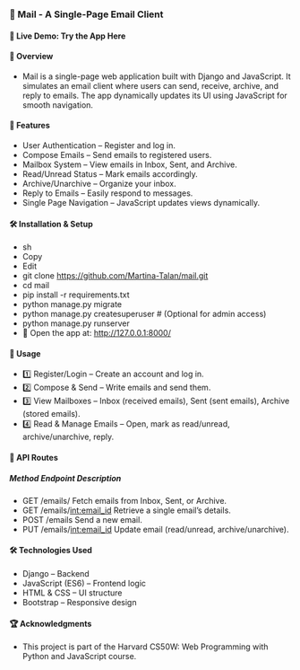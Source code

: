### 📧 Mail - A Single-Page Email Client
#### 🔗 Live Demo: Try the App Here

#### 📜 Overview
- Mail is a single-page web application built with Django and JavaScript. It simulates an email client where users can send, receive, archive, and reply to emails. The app dynamically updates its UI using JavaScript for smooth navigation.

#### 🚀 Features
- User Authentication – Register and log in.
- Compose Emails – Send emails to registered users.
- Mailbox System – View emails in Inbox, Sent, and Archive.
- Read/Unread Status – Mark emails accordingly.
- Archive/Unarchive – Organize your inbox.
- Reply to Emails – Easily respond to messages.
- Single Page Navigation – JavaScript updates views dynamically.
#### 🛠️ Installation & Setup
- sh
- Copy
- Edit
- git clone https://github.com/Martina-Talan/mail.git
- cd mail
- pip install -r requirements.txt
- python manage.py migrate
- python manage.py createsuperuser  # (Optional for admin access)
- python manage.py runserver
- 🔗 Open the app at: http://127.0.0.1:8000/

#### 📌 Usage
- 1️⃣ Register/Login – Create an account and log in.
- 2️⃣ Compose & Send – Write emails and send them.
- 3️⃣ View Mailboxes – Inbox (received emails), Sent (sent emails), Archive (stored emails).
- 4️⃣ Read & Manage Emails – Open, mark as read/unread, archive/unarchive, reply.

#### 🔗 API Routes
##### Method	Endpoint	Description
- GET	/emails/<mailbox>	Fetch emails from Inbox, Sent, or Archive.
- GET	/emails/<int:email_id>	Retrieve a single email’s details.
- POST	/emails	Send a new email.
- PUT	/emails/<int:email_id>	Update email (read/unread, archive/unarchive).
#### 🛠️ Technologies Used
- Django – Backend
- JavaScript (ES6) – Frontend logic
- HTML & CSS – UI structure
- Bootstrap – Responsive design
#### 🏆 Acknowledgments
- This project is part of the Harvard CS50W: Web Programming with Python and JavaScript course.

